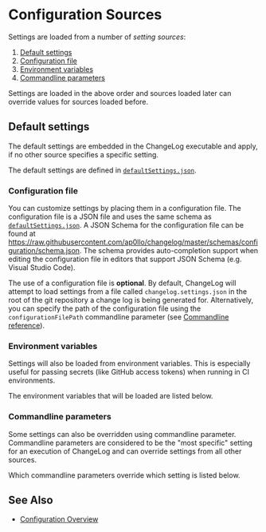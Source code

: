 # Configuration Sources

Settings are loaded from a number of *setting sources*:

1. [Default settings](#default-settings)
2. [Configuration file](#configuration-file)
3. [Environment variables](#environment-variables)
4. [Commandline parameters](#commandline-parameters)

Settings are loaded in the above order and sources loaded later can override values for sources loaded before.

## Default settings

The default settings are embedded in the ChangeLog executable and apply, if no other source specifies a specific setting.

The default settings are defined in [`defaultSettings.json`](../../src/ChangeLog/Configuration/defaultSettings.json).

### Configuration file

You can customize settings by placing them in a configuration file.
The configuration file is a JSON file and uses the same schema as [`defaultSettings.json`](../../src/ChangeLog/Configuration/defaultSettings.json).
A JSON Schema for the configuration file can be found at <https://raw.githubusercontent.com/ap0llo/changelog/master/schemas/configuration/schema.json>.
The schema provides auto-completion support when editing the configuration file in editors that support JSON Schema (e.g. Visual Studio Code).

The use of a configuration file is **optional**.
By default, ChangeLog will attempt to load settings from a file called `changelog.settings.json` in the root of the git repository a change log is being generated for.
Alternatively, you can specify the path of the configuration file using the `configurationFilePath` commandline parameter (see [Commandline reference](../commandline-reference/index.md)).

### Environment variables

Settings will also be loaded from environment variables.
This is especially useful for passing secrets (like GitHub access tokens)
when running in CI environments.

The environment variables that will be loaded are listed below.

### Commandline parameters

Some settings can also be overridden using commandline parameter.
Commandline parameters are considered to be the "most specific" setting
for an execution of ChangeLog and can override settings from all other
sources.

Which commandline parameters override which setting is listed below.

## See Also

- [Configuration Overview](../configuration.md)
